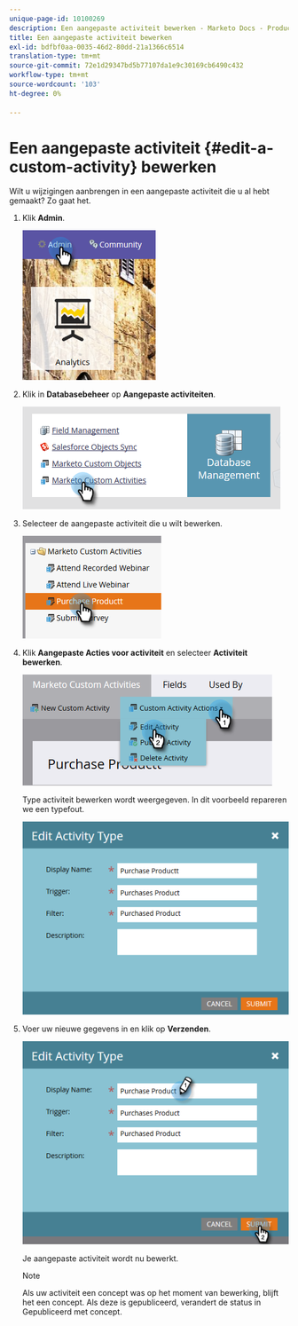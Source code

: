 ```yaml
---
unique-page-id: 10100269
description: Een aangepaste activiteit bewerken - Marketo Docs - Productdocumentatie
title: Een aangepaste activiteit bewerken
exl-id: bdfbf0aa-0035-46d2-80dd-21a1366c6514
translation-type: tm+mt
source-git-commit: 72e1d29347bd5b77107da1e9c30169cb6490c432
workflow-type: tm+mt
source-wordcount: '103'
ht-degree: 0%

---
```


# Een aangepaste activiteit {#edit-a-custom-activity} bewerken

Wilt u wijzigingen aanbrengen in een aangepaste activiteit die u al hebt gemaakt? Zo gaat het.

1. Klik **Admin**.

   ![](assets/one-1.png)

1. Klik in **Databasebeheer** op **Aangepaste activiteiten**.

   ![](assets/two-1.png)

1. Selecteer de aangepaste activiteit die u wilt bewerken.

   ![](assets/three-1.png)

1. Klik **Aangepaste Acties voor activiteit** en selecteer **Activiteit bewerken**.

   ![](assets/four-1.png)

   Type activiteit bewerken wordt weergegeven. In dit voorbeeld repareren we een typefout.

   ![](assets/five-1.png)

1. Voer uw nieuwe gegevens in en klik op **Verzenden**.

   ![](assets/six-1.png)

   Je aangepaste activiteit wordt nu bewerkt.

   >[!NOTE]
   >
   >Als uw activiteit een concept was op het moment van bewerking, blijft het een concept. Als deze is gepubliceerd, verandert de status in Gepubliceerd met concept.
